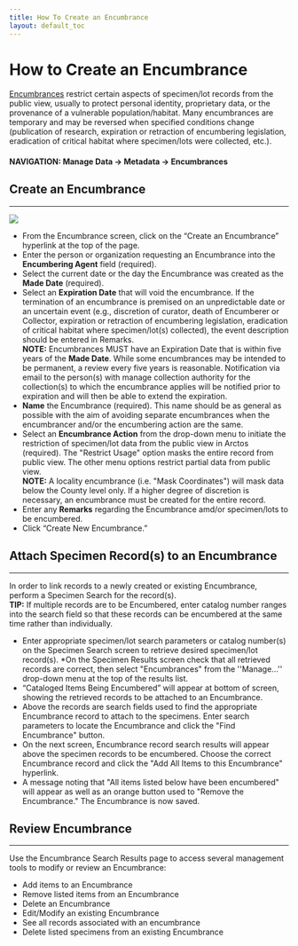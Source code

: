 ```yaml
---
title: How To Create an Encumbrance
layout: default_toc
---
```

# How to Create an Encumbrance

[Encumbrances](/documentation/encumbrance) restrict certain aspects of specimen/lot records from the public view, usually to protect personal identity, proprietary data, or the provenance of a vulnerable population/habitat. Many encumbrances are temporary and may be reversed when specified conditions change (publication of research, expiration or retraction of encumbering legislation, eradication of critical habitat where specimen/lots were collected, etc.).

#### NAVIGATION: Manage Data → Metadata → Encumbrances

## Create an Encumbrance
---

![](https://github.com/ArctosDB/documentation-wiki/blob/gh-pages/tutorial_images/Encumbrances.JPG)

* From the Encumbrance screen, click on the “Create an Encumbrance” hyperlink at the top of the page.
* Enter the person or organization requesting an Encumbrance into the **Encumbering Agent** field (required).
* Select the current date or the day the Encumbrance was created as the **Made Date** (required).
* Select an **Expiration Date** that will void the encumbrance. If the termination of an encumbrance is premised on an unpredictable date or an uncertain event (e.g., discretion of curator, death of Encumberer or Collector, expiration or retraction of encumbering legislation, eradication of critical habitat where specimen/lot(s) collected), the event description should be entered in Remarks.  
     **NOTE:** Encumbrances MUST have an Expiration Date that is within five years of the **Made Date**. While some encumbrances may be intended to be permanent, a review every five years is reasonable. Notification via email to the person(s) with manage collection authority for the collection(s) to which the encumbrance applies will be notified prior to expiration and will then be able to extend the expiration.
* **Name** the Encumbrance (required). This name should be as general as possible with the aim of avoiding separate encumbrances when the encumbrancer and/or the encumbering action are the same.
* Select an **Encumbrance Action** from the drop-down menu to initiate the restriction of specimen/lot data from the public view in Arctos (required). The "Restrict Usage" option masks the entire record from public view. The other menu options restrict partial data from public view.  
      **NOTE:** A locality encumbrance (i.e. "Mask Coordinates") will mask data below the County level only. If a higher degree of discretion is necessary, an encumbrance must be created for the entire record.
* Enter any **Remarks** regarding the Encumbrance amd/or specimen/lots to be encumbered.
* Click “Create New Encumbrance.”

## Attach Specimen Record(s) to an Encumbrance
---

In order to link records to a newly created or existing Encumbrance, perform a Specimen Search for the record(s).  
      **TIP:** If multiple records are to be Encumbered, enter catalog number ranges into the search field so that these records can be encumbered at the same time rather than individually.

* Enter appropriate specimen/lot search parameters or catalog number(s) on the Specimen Search screen to retrieve desired specimen/lot record(s).
*On the Specimen Results screen check that all retrieved records are correct, then select "Encumbrances" from the ''Manage...'' drop-down menu at the top of the results list. 
* “Cataloged Items Being Encumbered” will appear at bottom of screen, showing the retrieved records to be attached to an Encumbrance.
* Above the records are search fields used to find the appropriate Encumbrance record to attach to the specimens. Enter search parameters to locate the Encumbrance and click the "Find Encumbrance" button.
* On the next screen, Encumbrance record search results will appear above the specimen records to be encumbered. Choose the correct Encumbrance record and click the "Add All Items to this Encumbrance" hyperlink.
* A message noting that "All items listed below have been encumbered" will appear as well as an orange button used to "Remove the Encumbrance." The Encumbrance is now saved.

## Review Encumbrance
---

Use the Encumbrance Search Results page to access several management tools to modify or review an Encumbrance:

* Add items to an Encumbrance
* Remove listed items from an Encumbrance
* Delete an Encumbrance
* Edit/Modify an existing Encumbrance
* See all records associated with an encumbrance
* Delete listed specimens from an existing Encumbrance
